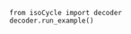 <!--  # Running Example Notebook

You can then import isoCycle and run the example Notebook: 
[MOVE THE EXAMPLE DOC TO ITS OWN FOLDER WITH A LINK HERE----TO RUN THE NOTEBOOK ON THE SAME ENV IT NEEDS EXTRA STEPS (what if the env name is known?, running the notebook with a predefined kernel, but it needs to have the additional code for adding the kernel to the jupyter kernel list----] -->

```buildoutcfg
from isoCycle import decoder
decoder.run_example()
```
